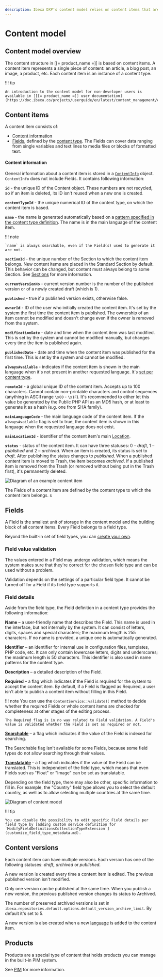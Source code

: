 ```yaml
---
description: Ibexa DXP's content model relies on content items that are instances of content types and contain content Fields.
---
```


# Content model

## Content model overview

The content structure in [[= product_name =]] is based on content items.
A content item represents a single piece of content: an article, a blog post, an image, a product, etc.
Each content item is an instance of a content type.

!!! tip

    An introduction to the content model for non-developer users is available in [[[= product_name =]] user documentation](https://doc.ibexa.co/projects/userguide/en/latest/content_management/content_model/).

## Content items

A content item consists of:

- [Content information](#content-information)
- [Fields](#fields), defined by the [content type](content_types.md).
The Fields can cover data ranging from single variables and text lines to media files or blocks of formatted text.

#### Content information

General information about a content item is stored in a [`ContentInfo`](../api/php_api/php_api_reference/classes/Ibexa-Contracts-Core-Repository-Values-Content-ContentInfo.html) object.
`ContentInfo` does not include Fields. It contains following information:

**`id`** - the unique ID of the Content object. These numbers are not recycled, so if an item is deleted, its ID isn't reused when a new one is created.

**`contentTypeId`** - the unique numerical ID of the content type, on which the content item is based.

**`name`** - the name is generated automatically based on a [pattern specified in the content type definition](content_types.md#content-name-pattern).
The name is in the main language of the content item.

!!! note

    `name` is always searchable, even if the Field(s) used to generate it are not.

**`sectionId`** - the unique number of the Section to which the content item belongs.
New content items are placed in the Standard Section by default.
This behavior can be changed, but content must always belong to some Section.
See [Sections](sections.md) for more information.

**`currentVersionNo`** - current version number is the number of the published version or of a newly created draft (which is 1).

**`published`** - true if a published version exists, otherwise false.

**`ownerId`** - ID of the user who initially created the content item.
It's set by the system the first time the content item is published.
The ownership of an item cannot be modified and doesn't change even if the owner is removed from the system.

**`modificationDate`** - date and time when the content item was last modified.
This is set by the system and cannot be modified manually, but changes every time the item is published again.

**`publishedDate`** - date and time when the content item was published for the first time.
This is set by the system and cannot be modified.

**`alwaysAvailable`** - indicates if the content item is shown in the main language when it's not present in another requested language.
It's [set per content type](content_availability.md).

**`remoteId`** - a global unique ID of the content item.
Accepts up to 100 characters. Cannot contain non-printable characters and control sequences (anything in ASCII range `\x00` - `\x1F`).
It's recommended to either let this value be generated by the Public PHP API as an MD5 hash, or at least to generate it as a hash (e.g. one from SHA family).

**`mainLanguageCode`** - the main language code of the content item.
If the `alwaysAvailable` flag is set to true, the content item is shown in this language when the requested language does not exist.

**`mainLocationId`** - identifier of the content item's main [Location](locations.md).

**`status`** - status of the content item. It can have three statuses: 0 – *draft*, 1 – *published* and 2 – *archived*.
When an item is created, its status is set to *draft*. After publishing the status changes to *published*.
When a published content item is moved to Trash, the item becomes *archived*.
If a published item is removed from the Trash (or removed without being put in the Trash first), it's permanently deleted.

![Diagram of an example content item](content_model_item_diagram.png)

The Fields of a content item are defined by the content type to which the content item belongs.
s
## Fields

A Field is the smallest unit of storage in the content model and the building block of all content items. Every Field belongs to a field type.

Beyond the built-in set of field types, you can [create your own](create_custom_generic_field_type.md).

### Field value validation

The values entered in a Field may undergo validation, which means the system makes sure that they're correct for the chosen field type and can be used without a problem.

Validation depends on the settings of a particular field type. It cannot be turned off for a Field if its field type supports it.

### Field details

Aside from the field type, the Field definition in a content type provides the following information:

**Name** – a user-friendly name that describes the Field. This name is used in the interface, but not internally by the system. It can consist of letters, digits, spaces and special characters; the maximum length is 255 characters. If no name is provided, a unique one is automatically generated.

**Identifier** – an identifier for internal use in configuration files, templates, PHP code, etc. It can only contain lowercase letters, digits and underscores; the maximum length is 50 characters. This identifier is also used in name patterns for the content type.

**Description** – a detailed description of the Field.

**Required** – a flag which indicates if the Field is required for the system to accept the content item. By default, if a Field is flagged as Required, a user isn't able to publish a content item without filling in this Field.

!!! note
    You can use the `ContentService::validate()` method to decide whether the required Fields or whole content items are checked for 
    completeness at other stages of the editing process.

    The Required flag is in no way related to Field validation. A Field's value is validated whether the Field is set as required or not.

**[Searchable](search.md)** – a flag which indicates if the value of the Field is indexed for searching.

The Searchable flag isn't available for some Fields, because some field types do not allow searching through their values.

**[Translatable](languages.md)** – a flag which indicates if the value of the Field can be translated. This is independent of the field type, which means that even Fields such as "Float" or "Image" can be set as translatable.

Depending on the field type, there may also be other, specific information to fill in. For example, the "Country" field type allows you to select the default country, as well as to allow selecting multiple countries at the same time.

![Diagram of content model](content_model_diagram.png)

!!! tip

    You can disable the possibility to edit specific Field details per field type by [adding custom service definition for `ModifyFieldDefinitionsCollectionTypeExtension`](customize_field_type_metadata.md).

## Content versions

Each content item can have multiple versions.
Each version has one of the following statuses: *draft*, *archived* or *published*.

A new version is created every time a content item is edited. The previous published version isn't modified.

Only one version can be published at the same time.
When you publish a new version, the previous published version changes its status to Archived.

The number of preserved archived versions is set in `ibexa.repositories.default.options.default_version_archive_limit`.
By default it's set to 5.

A new version is also created when a new [language](languages.md) is added to the content item.

## Products

Products are a special type of content that holds products you can manage in the built-in PIM system.

See [PIM](pim.md) for more information.

